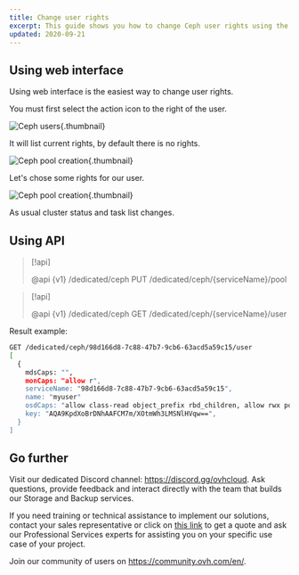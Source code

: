 ```yaml
---
title: Change user rights
excerpt: This guide shows you how to change Ceph user rights using the web interface.
updated: 2020-09-21
---
```


## Using web interface
Using web interface is the easiest way to change user rights.

You must first select the action icon to the right of the user.

![Ceph users](change_user_rights_1.png){.thumbnail}

It will list current rights, by default there is no rights.

![Ceph pool creation](change_user_rights_2.png){.thumbnail}

Let's chose some rights for our user.

![Ceph pool creation](change_user_rights_3.png){.thumbnail}

As usual cluster status and task list changes.

## Using API

> [!api]
>
> @api {v1} /dedicated/ceph PUT /dedicated/ceph/{serviceName}/pool
>

> [!api]
>
> @api {v1} /dedicated/ceph GET /dedicated/ceph/{serviceName}/user
>
Result example:

```bash
GET /dedicated/ceph/98d166d8-7c88-47b7-9cb6-63acd5a59c15/user
[
  {
    mdsCaps: "",
    monCaps: "allow r",
    serviceName: "98d166d8-7c88-47b7-9cb6-63acd5a59c15",
    name: "myuser"
    osdCaps: "allow class-read object_prefix rbd_children, allow rwx pool=mypool",
    key: "AQA9KpdXoBrDNhAAFCM7m/XOtmWh3LMSNlHVqw==",
  }
]
```

## Go further

Visit our dedicated Discord channel: <https://discord.gg/ovhcloud>. Ask questions, provide feedback and interact directly with the team that builds our Storage and Backup services.

If you need training or technical assistance to implement our solutions, contact your sales representative or click on [this link](https://www.ovhcloud.com/en-au/professional-services/) to get a quote and ask our Professional Services experts for assisting you on your specific use case of your project.

Join our community of users on <https://community.ovh.com/en/>.
